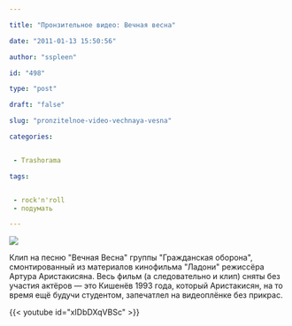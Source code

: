 ```yaml
---

title: "Пронзительное видео: Вечная весна"

date: "2011-01-13 15:50:56"

author: "sspleen"

id: "498"

type: "post"

draft: "false"

slug: "pronzitelnoe-video-vechnaya-vesna"

categories:


 - Trashorama

tags:


 - rock'n'roll
 - подумать

---
```

[![](/uploads/2012/05/гроб.jpg)](/2011/01/pronzitelnoe-video-vechnaya-vesna/grob/)  
  
Клип на песню "Вечная Весна" группы "Гражданская оборона", смонтированный из материалов кинофильма "Ладони" режиссёра Артура Аристакисяна. Весь фильм (а следовательно и клип) сняты без участия актёров — это Кишенёв 1993 года, который Аристакисян, на то время ещё будучи студентом, запечатлел на видеоплёнке без прикрас.  
  
{{< youtube id="xIDbDXqVBSc" >}}